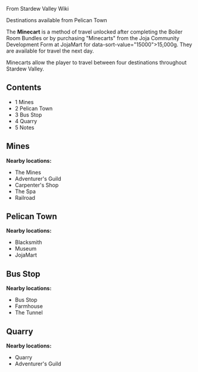 From Stardew Valley Wiki

Destinations available from Pelican Town

The **Minecart** is a method of travel unlocked after completing the Boiler Room Bundles or by purchasing "Minecarts" from the Joja Community Development Form at JojaMart for data-sort-value="15000"&gt;15,000g. They are available for travel the next day.

Minecarts allow the player to travel between four destinations throughout Stardew Valley.

## Contents

- 1 Mines
- 2 Pelican Town
- 3 Bus Stop
- 4 Quarry
- 5 Notes

## Mines

**Nearby locations:**

- The Mines
- Adventurer's Guild
- Carpenter's Shop
- The Spa
- Railroad

## Pelican Town

**Nearby locations:**

- Blacksmith
- Museum
- JojaMart

## Bus Stop

**Nearby locations:**

- Bus Stop
- Farmhouse
- The Tunnel

## Quarry

**Nearby locations:**

- Quarry
- Adventurer's Guild